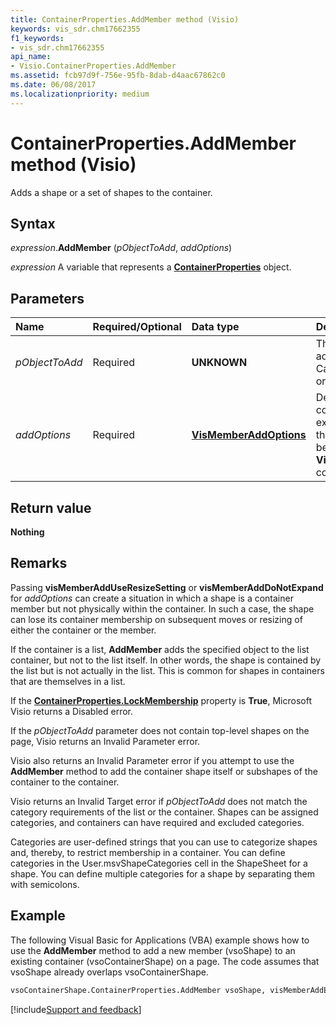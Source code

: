 ```yaml
---
title: ContainerProperties.AddMember method (Visio)
keywords: vis_sdr.chm17662355
f1_keywords:
- vis_sdr.chm17662355
api_name:
- Visio.ContainerProperties.AddMember
ms.assetid: fcb97d9f-756e-95fb-8dab-d4aac67862c0
ms.date: 06/08/2017
ms.localizationpriority: medium
---
```



# ContainerProperties.AddMember method (Visio)

Adds a shape or a set of shapes to the container.


## Syntax

_expression_.**AddMember** (_pObjectToAdd_, _addOptions_)

_expression_ A variable that represents a **[ContainerProperties](Visio.ContainerProperties.md)** object.


## Parameters

|Name|Required/Optional|Data type|Description|
|:-----|:-----|:-----|:-----|
| _pObjectToAdd_|Required| **UNKNOWN**|The shape or shapes to add to the container. Can be of type **[Shape](Visio.Shape.md)** or **[Selection](Visio.Selection.md)**.|
| _addOptions_|Required| **[VisMemberAddOptions](Visio.VisMemberAddOptions.md)**|Determines whether the container should expand to fully contain the added shapes. Must be one of the **VisMemberAddOptions** constants.|

## Return value

**Nothing**


## Remarks

Passing **visMemberAddUseResizeSetting** or **visMemberAddDoNotExpand** for _addOptions_ can create a situation in which a shape is a container member but not physically within the container. In such a case, the shape can lose its container membership on subsequent moves or resizing of either the container or the member.

If the container is a list, **AddMember** adds the specified object to the list container, but not to the list itself. In other words, the shape is contained by the list but is not actually in the list. This is common for shapes in containers that are themselves in a list.

If the **[ContainerProperties.LockMembership](Visio.ContainerProperties.LockMembership.md)** property is **True**, Microsoft Visio returns a Disabled error.

If the  _pObjectToAdd_ parameter does not contain top-level shapes on the page, Visio returns an Invalid Parameter error.

Visio also returns an Invalid Parameter error if you attempt to use the **AddMember** method to add the container shape itself or subshapes of the container to the container.

Visio returns an Invalid Target error if  _pObjectToAdd_ does not match the category requirements of the list or the container. Shapes can be assigned categories, and containers can have required and excluded categories.

Categories are user-defined strings that you can use to categorize shapes and, thereby, to restrict membership in a container. You can define categories in the User.msvShapeCategories cell in the ShapeSheet for a shape. You can define multiple categories for a shape by separating them with semicolons.


## Example

The following Visual Basic for Applications (VBA) example shows how to use the **AddMember** method to add a new member (vsoShape) to an existing container (vsoContainerShape) on a page. The code assumes that vsoShape already overlaps vsoContainerShape.


```vb
vsoContainerShape.ContainerProperties.AddMember vsoShape, visMemberAddExpandContainer
```

[!include[Support and feedback](~/includes/feedback-boilerplate.md)]